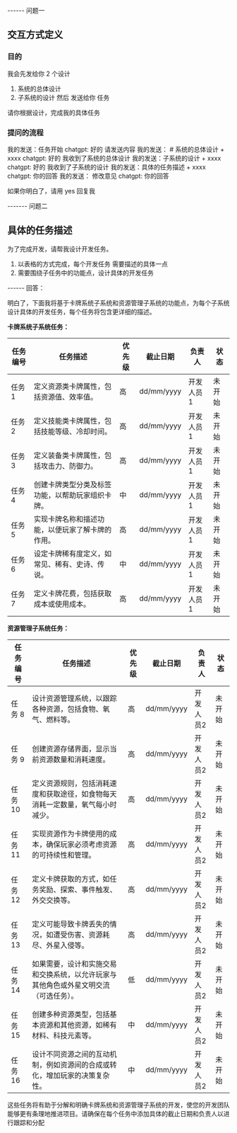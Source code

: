 
------ 问题一
## 交互方式定义
### 目的
我会先发给你 2 个设计
1. 系统的总体设计
2. 子系统的设计
然后 发送给你 任务

请你根据设计，完成我的具体任务
### 提问的流程
我的发送：任务开始
chatgpt: 好的 请发送内容
我的发送： # 系统的总体设计 + xxxx
chatgpt: 好的 我收到了系统的总体设计
我的发送：子系统的设计 + xxxx
chatgpt: 好的 我收到了子系统的设计
我的发送：具体的任务描述 + xxxx
chatgpt: 你的回答
我的发送： 修改意见
chatgpt: 你的回答

如果你明白了，请用 yes 回复我


-------  问题二
## 具体的任务描述
为了完成开发，请帮我设计开发任务。
1. 以表格的方式完成，每个开发任务 需要描述的具体一点
2. 需要围绕子任务中的功能点，设计具体的开发任务







------ 回答：

明白了，下面我将基于卡牌系统子系统和资源管理子系统的功能点，为每个子系统设计具体的开发任务，每个任务将包含更详细的描述。

**卡牌系统子系统任务：**

| 任务编号 | 任务描述                                                                                         | 优先级 | 截止日期   | 负责人 | 状态    |
|---------|--------------------------------------------------------------------------------------------------|-------|------------|--------|---------|
| 任务 1  | 定义资源类卡牌属性，包括资源值、效率值。                                                   | 高    | dd/mm/yyyy | 开发人员1 | 未开始  |
| 任务 2  | 定义技能类卡牌属性，包括技能等级、冷却时间。                                             | 高    | dd/mm/yyyy | 开发人员1 | 未开始  |
| 任务 3  | 定义装备类卡牌属性，包括攻击力、防御力。                                                   | 高    | dd/mm/yyyy | 开发人员1 | 未开始  |
| 任务 4  | 创建卡牌类型分类及标签功能，以帮助玩家组织卡牌。                                     | 中    | dd/mm/yyyy | 开发人员1 | 未开始  |
| 任务 5  | 实现卡牌名称和描述功能，以便玩家了解卡牌的作用。                                        | 高    | dd/mm/yyyy | 开发人员1 | 未开始  |
| 任务 6  | 设定卡牌稀有度定义，如常见、稀有、史诗、传说。                                          | 中    | dd/mm/yyyy | 开发人员1 | 未开始  |
| 任务 7  | 定义卡牌花费，包括获取成本或使用成本。                                                    | 高    | dd/mm/yyyy | 开发人员1 | 未开始  |

**资源管理子系统任务：**

| 任务编号 | 任务描述                                                                                       | 优先级 | 截止日期   | 负责人 | 状态    |
|---------|------------------------------------------------------------------------------------------------|-------|------------|--------|---------|
| 任务 8  | 设计资源管理系统，以跟踪各种资源，包括食物、氧气、燃料等。                             | 高    | dd/mm/yyyy | 开发人员2 | 未开始  |
| 任务 9  | 创建资源存储界面，显示当前资源数量和消耗速度。                                          | 高    | dd/mm/yyyy | 开发人员2 | 未开始  |
| 任务 10 | 定义资源规则，包括消耗速度和获取途径，如食物每天消耗一定数量，氧气每小时减少。         | 高    | dd/mm/yyyy | 开发人员2 | 未开始  |
| 任务 11 | 实现资源作为卡牌使用的成本，确保玩家必须考虑资源的可持续性和管理。                  | 高    | dd/mm/yyyy | 开发人员2 | 未开始  |
| 任务 12 | 定义卡牌获取的方式，如任务奖励、探索、事件触发、外交交换等。                        | 高    | dd/mm/yyyy | 开发人员2 | 未开始  |
| 任务 13 | 定义可能导致卡牌丢失的情况，如遭受伤害、资源耗尽、外星入侵等。                     | 高    | dd/mm/yyyy | 开发人员2 | 未开始  |
| 任务 14 | 如果需要，设计和实施交易和交换系统，以允许玩家与其他角色或外星文明交流（可选任务）。 | 低    | dd/mm/yyyy | 开发人员2 | 未开始  |
| 任务 15 | 创建多种资源类型，包括基本资源和其他资源，如稀有材料、科技元素等。                  | 中    | dd/mm/yyyy | 开发人员2 | 未开始  |
| 任务 16 | 设计不同资源之间的互动机制，例如资源间的合成或转化，增加玩家的决策复杂性。          | 中    | dd/mm/yyyy | 开发人员2 | 未开始  |

这些任务将有助于分解和明确卡牌系统和资源管理子系统的开发，使您的开发团队能够更有条理地推进项目。请确保在每个任务中添加具体的截止日期和负责人以进行跟踪和分配